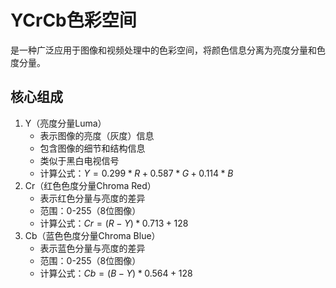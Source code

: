 # YCrCb色彩空间

是一种广泛应用于图像和视频处理中的色彩空间，将颜色信息分离为亮度分量和色度分量。

## 核心组成

1. Y（亮度分量Luma）
   - 表示图像的亮度（灰度）信息
   - 包含图像的细节和结构信息
   - 类似于黑白电视信号
   - 计算公式：$Y = 0.299 * R + 0.587 * G + 0.114 * B$
2. Cr（红色色度分量Chroma Red）
   - 表示红色分量与亮度的差异
   - 范围：0-255（8位图像）
   - 计算公式：$Cr = (R - Y) * 0.713 + 128$
3. Cb（蓝色色度分量Chroma Blue）
   - 表示蓝色分量与亮度的差异
   - 范围：0-255（8位图像）
   - 计算公式：$Cb = (B - Y) * 0.564 + 128$
